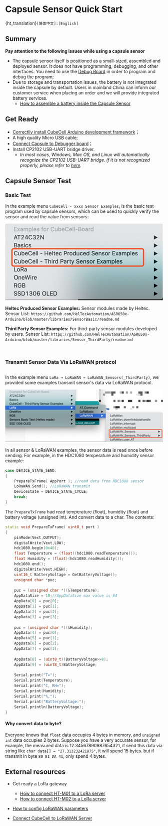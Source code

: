 # Capsule Sensor Quick Start
{ht_translation}`[简体中文]:[English]`
## Summary

**Pay attention to the following issues while using a capsule sensor**

- The capsule sensor itself is positioned as a small-sized, assembled and deployed sensor. It does not have programming, debugging, and other interfaces. You need to use the [Debug Board](https://heltec.org/product/cubecell-capsule-debug/) in order to program and debug the program;
- Due to storage and transportation issues, the battery is not integrated inside the capsule by default. Users in mainland China can inform our customer service when placing an order and we will provide integrated battery services.
  - [How to assemble a battery inside the Capsule Sensor](https://heltec-automation-docs.readthedocs.io/en/latest/cubecell/capsule-sensor/htcc-ac01/assemble_a_battery.html)

## Get Ready
- [Correctlly install CubeCell Arduino development framework](https://heltec-automation-docs.readthedocs.io/en/latest/cubecell/quick_start.html#install-cubecell-relevant-framework)；
- A high quality Micro USB cable;
- [Connect Capsule to Debugger board](https://heltec-automation-docs.readthedocs.io/en/latest/cubecell/capsule-sensor/htcc-ac01/connect_capsule_to_debugger.html)；
- Install CP2102 USB-UART bridge driver.
  - *In most cases, Windows, Mac OS, and Linux will automatically recognize the CP2102 USB-UART bridge. If it is not recognized properly, please refer to [here](https://heltec-automation-docs.readthedocs.io/en/latest/general/establish_serial_connection.html).*

## Capsule Sensor Test

### Basic Test

In the example menu `CubeCell - xxxx Sensor Examples`, is the basic test program used by capsule sensors, which can be used to quickly verify the sensor and read the value from sensors:

![](img/capsule_quick_start/01.png)

**Heltec Produced Sensor Examples:** Sensor modules made by Heltec. Sensor List: `https://github.com/HelTecAutomation/ASR650x-Arduino/blob/master/libraries/SensorBasic/readme.md`

**Third Party Sensor Examples:** For third-party sensor modules developed by users. Sensor List: `https://github.com/HelTecAutomation/ASR650x-Arduino/blob/master/libraries/Sensor_ThirdParty/readme.md`

&nbsp;

### Transmit Sensor Data Via LoRaWAN protocol

``` Tip:: This part operations must performed with a gateway that supports the standard LoRaWAN protocol.

```

In the example menu `LoRa → LoRaWAN → LoRaWAN_Sensors(_ThirdParty)`, we provided some examples transmit sensor's data via LoRaWAN protocol.

![](img/capsule_quick_start/02.png)

In all sensor & LoRaWAN examples, the sensor data is read once before sending. For example, in the HDC1080 temperature and humidity sensor example:

```c++
case DEVICE_STATE_SEND:
{
	PrepareTxFrame( AppPort ); //read data from HDC1080 sensor
	LoRaWAN.Send(); //LoRaWAN transmit
	DeviceState = DEVICE_STATE_CYCLE;
	break;
}
```
The `PrepareTxFrame` had read temperature (float), humidity (float) and battery voltage (unsigned int). And convert data to a char. The contents:

```c++
static void PrepareTxFrame( uint8_t port )
{
    pinMode(Vext,OUTPUT);
    digitalWrite(Vext,LOW);
    hdc1080.begin(0x40);
    float Temperature = (float)(hdc1080.readTemperature());
    float Humidity = (float)(hdc1080.readHumidity());
    hdc1080.end();
    digitalWrite(Vext,HIGH);
    uint16_t BatteryVoltage = GetBatteryVoltage();
    unsigned char *puc;

    puc = (unsigned char *)(&Temperature);
    AppDataSize = 10;//AppDataSize max value is 64
    AppData[0] = puc[0];
    AppData[1] = puc[1];
    AppData[2] = puc[2];
    AppData[3] = puc[3];

    puc = (unsigned char *)(&Humidity);
    AppData[4] = puc[0];
    AppData[5] = puc[1];
    AppData[6] = puc[2];
    AppData[7] = puc[3];

    AppData[8] = (uint8_t)(BatteryVoltage>>8);
    AppData[9] = (uint8_t)BatteryVoltage;

    Serial.print("T=");
    Serial.print(Temperature);
    Serial.print("C, RH=");
    Serial.print(Humidity);
    Serial.print("%,");
    Serial.print("BatteryVoltage:");
    Serial.println(BatteryVoltage);
}
```
#### Why convert data to byte?

Everyone knows that `float` data occupies 4 bytes in memory, and `unsigned int` data occupies 2 bytes. Suppose you have a very accurate sensor, for example, the measured data is 12.34567890987654321, if send this data via string like `char data[] = "27.313232421875"`, it will spend 15 bytes. but if transmit in byte `80 81 DA 41`, only spend 4 bytes.

## External resources

- Get ready a LoRa gateway
  - [How to connect HT-M01 to a LoRa server](https://heltec-automation-docs.readthedocs.io/en/latest/gateway/ht-m01/connect_to_server.html)
  - [How to connect HT-M02 to a LoRa server](https://heltec-automation-docs.readthedocs.io/en/latest/gateway/ht-m02_4g/quick_start_4g.html#connect-to-lora-server)

- [How to config LoRaWAN parameters](https://heltec-automation-docs.readthedocs.io/en/latest/cubecell/lorawan/config_parameter.html)

- [Connect CubeCell to LoRaWAN Server](https://heltec-automation-docs.readthedocs.io/en/latest/cubecell/lorawan/connect_to_gateway.html)

